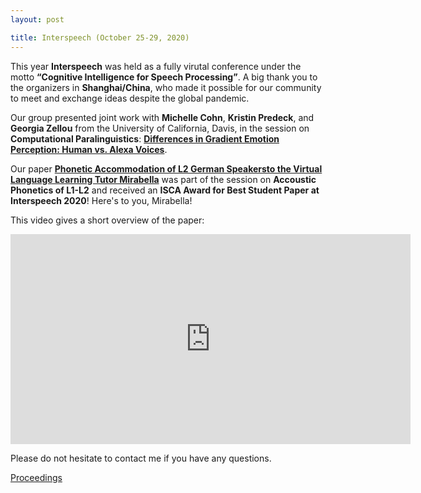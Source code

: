 ```yaml
---
layout: post

title: Interspeech (October 25-29, 2020)
---
```

This year <strong>Interspeech</strong> was held as a fully virutal conference under the motto <strong><q>Cognitive Intelligence for Speech Processing</q></strong>.
A big thank you to the organizers in <strong>Shanghai/China</strong>, who made it possible for our community to meet and exchange ideas despite the global pandemic.

Our group presented joint work with <strong>Michelle Cohn</strong>, <strong>Kristin Predeck</strong>, and <strong>Georgia Zellou</strong> 
from the University of California, Davis, in the session on <strong>Computational Paralinguistics</strong>:
<a href="https://www.isca-speech.org/archive/Interspeech_2020/pdfs/1938.pdf" target="_blank" rel="noopener"><strong>Differences in Gradient Emotion Perception: Human vs. Alexa Voices</strong></a>.

Our paper 
<a href="https://www.isca-speech.org/archive/Interspeech_2020/pdfs/2701.pdf" target="_blank" rel="noopener"><strong>Phonetic Accommodation of L2 German Speakersto the Virtual Language Learning Tutor Mirabella</strong></a> 
was part of the session on <strong>Accoustic Phonetics of L1-L2</strong> and received an <strong>ISCA Award for Best Student Paper at Interspeech 2020</strong>!
Here's to you, Mirabella!

This video gives a short overview of the paper: 

<iframe width="640" height="336" src="https://player.vimeo.com/video/474666595" frameborder="0" allow="autoplay; fullscreen" allowfullscreen></iframe>

Please do not hesitate to contact me if you have any questions.

<a href="https://www.isca-speech.org/archive/Interspeech_2020/" target="_blank" rel="noopener">Proceedings</a>
